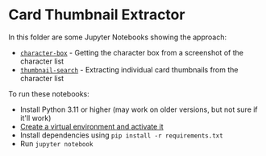 # Card Thumbnail Extractor

In this folder are some Jupyter Notebooks showing the approach:

- [`character-box`](./character-box.ipynb) - Getting the character box from a screenshot of the character list
- [`thumbnail-search`](./thumbnail-search.ipynb) - Extracting individual card thumbnails from the character list

To run these notebooks:

- Install Python 3.11 or higher (may work on older versions, but not sure if it'll work)
- [Create a virtual environment and activate it](https://packaging.python.org/en/latest/guides/installing-using-pip-and-virtual-environments/#creating-a-virtual-environment)
- Install dependencies using `pip install -r requirements.txt`
- Run `jupyter notebook`
